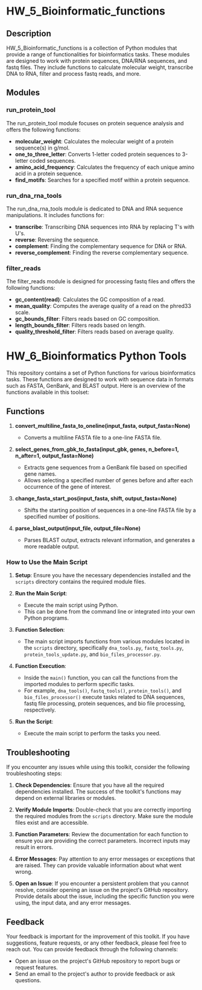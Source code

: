 # HW_5_Bioinformatic_functions

## Description
HW_5_Bioinformatic_functions is a collection of Python modules that provide a range of functionalities for bioinformatics tasks. These modules are designed to work with protein sequences, DNA/RNA sequences, and fastq files. They include functions to calculate molecular weight, transcribe DNA to RNA, filter and process fastq reads, and more.

## Modules

### run_protein_tool
The run_protein_tool module focuses on protein sequence analysis and offers the following functions:

- **molecular_weight**: Calculates the molecular weight of a protein sequence(s) in g/mol.
- **one_to_three_letter**: Converts 1-letter coded protein sequences to 3-letter coded sequences.
- **amino_acid_frequency**: Calculates the frequency of each unique amino acid in a protein sequence.
- **find_motifs**: Searches for a specified motif within a protein sequence.

### run_dna_rna_tools
The run_dna_rna_tools module is dedicated to DNA and RNA sequence manipulations. It includes functions for:

- **transcribe**: Transcribing DNA sequences into RNA by replacing T's with U's.
- **reverse**: Reversing the sequence.
- **complement**: Finding the complementary sequence for DNA or RNA.
- **reverse_complement**: Finding the reverse complementary sequence.

### filter_reads
The filter_reads module is designed for processing fastq files and offers the following functions:

- **gc_content(read)**: Calculates the GC composition of a read.
- **mean_quality**: Computes the average quality of a read on the phred33 scale.
- **gc_bounds_filter**: Filters reads based on GC composition.
- **length_bounds_filter**: Filters reads based on length.
- **quality_threshold_filter**: Filters reads based on average quality.

# HW_6_Bioinformatics Python Tools
This repository contains a set of Python functions for various bioinformatics tasks. These functions are designed to work with sequence data in formats such as FASTA, GenBank, and BLAST output. Here is an overview of the functions available in this toolset:

## Functions

1. **convert_multiline_fasta_to_oneline(input_fasta, output_fasta=None)**
   - Converts a multiline FASTA file to a one-line FASTA file.

2. **select_genes_from_gbk_to_fasta(input_gbk, genes, n_before=1, n_after=1, output_fasta=None)**
   - Extracts gene sequences from a GenBank file based on specified gene names.
   - Allows selecting a specified number of genes before and after each occurrence of the gene of interest.

3. **change_fasta_start_pos(input_fasta, shift, output_fasta=None)**
   - Shifts the starting position of sequences in a one-line FASTA file by a specified number of positions.

4. **parse_blast_output(input_file, output_file=None)**
   - Parses BLAST output, extracts relevant information, and generates a more readable output.

### How to Use the Main Script

1. **Setup**: Ensure you have the necessary dependencies installed and the `scripts` directory contains the required module files.

2. **Run the Main Script**:
   - Execute the main script using Python.
   - This can be done from the command line or integrated into your own Python programs.

3. **Function Selection**:
   - The main script imports functions from various modules located in the `scripts` directory, specifically `dna_tools.py`, `fastq_tools.py`, `protein_tools_update.py`, and `bio_files_processor.py`.

4. **Function Execution**:
   - Inside the `main()` function, you can call the functions from the imported modules to perform specific tasks.
   - For example, `dna_tools()`, `fastq_tools()`, `protein_tools()`, and `bio_files_processor()` execute tasks related to DNA sequences, fastq file processing, protein sequences, and bio file processing, respectively.

5. **Run the Script**:
   - Execute the main script to perform the tasks you need.

## Troubleshooting

If you encounter any issues while using this toolkit, consider the following troubleshooting steps:

1. **Check Dependencies**: Ensure that you have all the required dependencies installed. The success of the toolkit's functions may depend on external libraries or modules.

2. **Verify Module Imports**: Double-check that you are correctly importing the required modules from the `scripts` directory. Make sure the module files exist and are accessible.

3. **Function Parameters**: Review the documentation for each function to ensure you are providing the correct parameters. Incorrect inputs may result in errors.

4. **Error Messages**: Pay attention to any error messages or exceptions that are raised. They can provide valuable information about what went wrong.

5. **Open an Issue**: If you encounter a persistent problem that you cannot resolve, consider opening an issue on the project's GitHub repository. Provide details about the issue, including the specific function you were using, the input data, and any error messages.

## Feedback

Your feedback is important for the improvement of this toolkit. If you have suggestions, feature requests, or any other feedback, please feel free to reach out. You can provide feedback through the following channels:

- Open an issue on the project's GitHub repository to report bugs or request features.
- Send an email to the project's author to provide feedback or ask questions.

